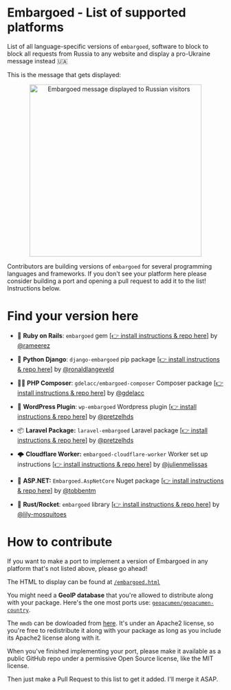 # Embargoed - List of supported platforms

List of all language-specific versions of `embargoed`, software to block to block all requests from Russia to any website and display a pro-Ukraine message instead 🇺🇦

This is the message that gets displayed:

<p align="center">
  <img src="https://github.com/rameerez/embargoed/blob/main/public/embargoed-message.jpg?raw=true" alt="Embargoed message displayed to Russian visitors" width="400"/>
</p>


Contributors are building versions of `embargoed` for several programming languages and frameworks. If you don't see your platform here please consider building a port and opening a pull request to add it to the list! Instructions below.

# Find your version here

 - 💎 **Ruby on Rails**: `embargoed` gem [[👉 install instructions & repo here](https://github.com/rameerez/embargoed)] by [@rameerez](https://twitter.com/rameerez)


 - 🐍 **Python Django**: `django-embargoed` pip package [[👉 install instructions & repo here](https://github.com/ronaldlangeveld/django-embargoed)] by [@ronaldlangeveld](https://twitter.com/ronaldlangeveld)


 - 👨‍🎤 **PHP Composer**: `gdelacc/embargoed-composer` Composer package [[👉 install instructions & repo here](https://github.com/gdelacc/embargoed-composer)] by [@gdelacc](https://github.com/gdelacc)


 - 📝 **WordPress Plugin**: `wp-embargoed` Wordpress plugin [[👉 install instructions & repo here](https://github.com/pretzelhands/wp-embargoed)] by [@pretzelhds](https://twitter.com/pretzelhds)


 - 📦 **Laravel Package:** `laravel-embargoed` Laravel package  [[👉 install instructions & repo here](https://github.com/pretzelhands/laravel-embargoed)] by [@pretzelhds](https://twitter.com/pretzelhds)


 - 🌩 **Cloudflare Worker:** `embargoed-cloudflare-worker` Worker set up instructions  [[👉 install instructions & repo here](https://github.com/JulienMelissas/embargoed-cloudflare-worker)] by [@julienmelissas](https://twitter.com/julienmelissas)

 - 💼 **ASP.NET:** `Embargoed.AspNetCore` Nuget package [[👉 install instructions & repo here](https://github.com/TobbenTM/Embargoed.Net)] by [@tobbentm](https://github.com/TobbenTM)

 - 🚀 **Rust/Rocket**: `embargoed` library [[👉 install instructions & repo here](https://github.com/lily-mosquitoes/embargoed-rust)] by [@lily-mosquitoes](https://github.com/lily-mosquitoes)


# How to contribute

If you want to make a port to implement a version of Embargoed in any platform that's not listed above, please go ahead!

The HTML to display can be found at [`/embargoed.html`](embargoed.html)

You might need a **GeoIP database** that you're allowed to distribute along with your package. Here's the one most ports use: [`geoacumen/geoacumen-country`](https://github.com/geoacumen/geoacumen-country).

The `mmdb` can be dowloaded from [here](https://github.com/geoacumen/geoacumen-country/blob/master/Geoacumen-Country.mmdb). It's under an Apache2 license, so you're free to redistribute it along with your package as long as you include its Apache2 license along with it.

When you've finished implementing your port, please make it available as a public GitHub repo under a permissive Open Source license, like the MIT license.

Then just make a Pull Request to this list to get it added. I'll merge it ASAP.
